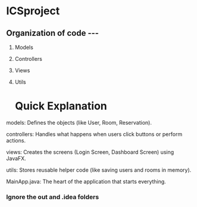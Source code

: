 # ICSproject

## Organization of code ---

1. Models
2. Controllers
3. Views
4. Utils

   # Quick Explanation
models: Defines the objects (like User, Room, Reservation).

controllers: Handles what happens when users click buttons or perform actions.

views: Creates the screens (Login Screen, Dashboard Screen) using JavaFX.

utils: Stores reusable helper code (like saving users and rooms in memory).

MainApp.java: The heart of the application that starts everything.



### Ignore the out and .idea folders
